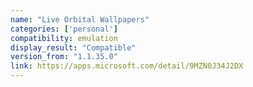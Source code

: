 ```yaml
---
name: "Live Orbital Wallpapers"
categories: ['personal']
compatibility: emulation
display_result: "Compatible"
version_from: "1.1.35.0"
link: https://apps.microsoft.com/detail/9MZN0J34J2DX
---
```

